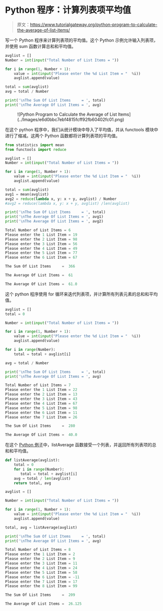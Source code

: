 # Python 程序：计算列表项平均值

> 原文：<https://www.tutorialgateway.org/python-program-to-calculate-the-average-of-list-items/>

写一个 Python 程序来计算列表项的平均值。这个 Python 示例允许输入列表项，并使用 sum 函数计算总和和平均值。

```py
avglist = []
Number = int(input("Total Number of List Items = "))

for i in range(1, Number + 1):
    value = int(input("Please enter the %d List Item = "  %i))
    avglist.append(value)

total = sum(avglist)
avg = total / Number

print('\nThe Sum Of List Items     = ', total)
print('\nThe Average Of List Items = ', avg)
```

<figure class="wp-block-image size-large">![Python Program to Calculate the Average of List Items](../Images/e6d0bbc7ebf4815fcff92fb60402fc01.png)</figure>

在这个 python 程序中，我们从统计模块中导入了平均值，并从 functools 模块中进行了缩减。这两个 Python 函数都将计算列表项的平均值。

```py
from statistics import mean
from functools import reduce

avglist = []
Number = int(input("Total Number of List Items = "))

for i in range(1, Number + 1):
    value = int(input("Please enter the %d List Item = "  %i))
    avglist.append(value)

total = sum(avglist)
avg1 = mean(avglist)
avg2 = reduce(lambda x, y: x + y, avglist) / Number
#avg2 = reduce(lambda x, y: x + y, avglist) /len(avglist)

print('\nThe Sum Of List Items     = ', total)
print('\nThe Average Of List Items = ', avg1)
print('\nThe Average Of List Items = ', avg2)
```

```py
Total Number of List Items = 6
Please enter the 1 List Item = 19
Please enter the 2 List Item = 98
Please enter the 3 List Item = 56
Please enter the 4 List Item = 49
Please enter the 5 List Item = 77
Please enter the 6 List Item = 67

The Sum Of List Items     =  366

The Average Of List Items =  61

The Average Of List Items =  61.0
```

这个 python 程序使用 for 循环来迭代列表项，并计算所有列表元素的总和和平均值。

```py
avglist = []
total = 0

Number = int(input("Total Number of List Items = "))

for i in range(1, Number + 1):
    value = int(input("Please enter the %d List Item = "  %i))
    avglist.append(value)

for i in range(Number):
    total = total + avglist[i]

avg = total / Number

print('\nThe Sum Of List Items     = ', total)
print('\nThe Average Of List Items = ', avg)
```

```py
Total Number of List Items = 7
Please enter the 1 List Item = 22
Please enter the 2 List Item = 13
Please enter the 3 List Item = 43
Please enter the 4 List Item = 67
Please enter the 5 List Item = 98
Please enter the 6 List Item = 11
Please enter the 7 List Item = 26

The Sum Of List Items     =  280

The Average Of List Items =  40.0
```

在这个 [Python 例子](https://www.tutorialgateway.org/python-programming-examples/)中，listAverage 函数接受一个列表，并返回所有列表项的总和和平均值。

```py
def listAverage(avglist):
    total = 0
    for i in range(Number):
       total = total + avglist[i]
    avg = total / len(avglist)
    return total, avg

avglist = []

Number = int(input("Total Number of List Items = "))

for i in range(1, Number + 1):
    value = int(input("Please enter the %d List Item = "  %i))
    avglist.append(value)

total, avg = listAverage(avglist)

print('\nThe Sum Of List Items     = ', total)
print('\nThe Average Of List Items = ', avg)
```

```py
Total Number of List Items = 8
Please enter the 1 List Item = 2
Please enter the 2 List Item = 9
Please enter the 3 List Item = 11
Please enter the 4 List Item = 24
Please enter the 5 List Item = 58
Please enter the 6 List Item = -11
Please enter the 7 List Item = 17
Please enter the 8 List Item = 99

The Sum Of List Items     =  209

The Average Of List Items =  26.125
```